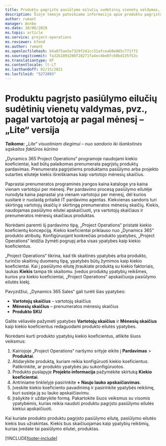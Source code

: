 ```yaml
---
title: Produktu pagrįsto pasiūlymo eilučių sudėtinių vienetų valdymas, pvz., pagal vartotoją ar pagal mėnesį – „Lite“ versija
description: Šioje temoje pateikiama informacija apie produktu pagrįstų pasiūlymo eilučių sudėtinių vienetų valdymą.
author: rumant
manager: Annbe
ms.date: 10/06/2020
ms.topic: article
ms.service: project-operations
ms.reviewer: kfend
ms.author: rumant
ms.openlocfilehash: b4a075ae5a7329f241cc31afceab0e085c771f72
ms.sourcegitcommit: fa32b1893286f20271fa4ec4be8fc68bd135f53c
ms.translationtype: HT
ms.contentlocale: lt-LT
ms.lasthandoff: 02/15/2021
ms.locfileid: "5272893"
---
```

# <a name="managing-complex-units-such-as-per-user-per-month-for-product-based-quote-lines---lite"></a>Produktu pagrįsto pasiūlymo eilučių sudėtinių vienetų valdymas, pvz., pagal vartotoją ar pagal mėnesį – „Lite“ versija

_**Taikoma:** „Lite“ visuotiniam diegimui – nuo sandorio iki išankstinės sąskaitos faktūros kūrimo_

„Dynamics 365 Project Operations“ programoje naudojami kiekio koeficientai, kad būtų palaikomas prenumerata pagrįstų produktų pardavimas. Prenumerata pagrįstiems produktams pasiūlymo arba projekto sutarties eilutėje kiekis išreiškiamas kaip vartotojo mėnesių skaičius.

Paprastai prenumeratos programinės įrangos kaina kataloge yra kaina vienam vartotojui per mėnesį. Per pardavimo procesą pasiūlymo eilutėje nurodyta kaina paprastai yra vienam vartotojui per mėnesį, dėl kurios susitarė ir nuolaidą pritaikė IT pardavimo agentas. Kiekvienas sandoris turi skirtingą vartotojų skaičių ir skirtingą prenumeratos mėnesių skaičių. Kiekis, naudojamas pasiūlymo eilutei apskaičiuoti, yra vartotojų skaičiaus ir prenumeratos mėnesių skaičiaus produktas.

Norėdami paremti šį pardavimo tipą, „Project Operations“ pristatė kiekio koeficientų koncepciją. Kiekio koeficientai priklauso nuo „Dynamics 365“ produkto atributų. Konfigūruojant konkrečias produkto ypatybes, „Project Operations“ leidžia žymėti pogrupį arba visas ypatybes kaip kiekio koeficientus.

„Project Operations“ tikrina, kad tik skaitinės ypatybės arba produkto, turinčio skaitinių duomenų tipą, ypatybės būtų žymimos kaip kiekio koeficientai. Kai į pasiūlymo eilutę įtraukiate produktą su kiekio faktoriais, laukas **Kiekis** tampa tik skaitomu. Įvedus produktų ypatybių reikšmes, kurios yra kiekio koeficientai, „Project Operations“ apskaičiuoja pasiūlymo eilutės kiekį.

Pavyzdžiui, „Dynamics 365 Sales“ gali turėti šias ypatybes:

- **Vartotojų skaičius** – vartotojų skaičius
- **Mėnesių skaičius** – prenumeratos mėnesių skaičius
- **Produkto SKU**

Galite vėliavėle pažymėti ypatybes **Vartotojų skaičius** ir **Mėnesių skaičius** kaip kiekio koeficientus redaguodami produkto eilutės ypatybes.

Norėdami kurti produkto ypatybių kiekio koeficientus, atlikite šiuos veiksmus:

1. Kairiojoje „Project Operations“ naršymo srityje eikite į **Pardavimas** > **Produktai**.
2. Atidarykite produktą, kuriam reikia konfigūruoti kiekio koeficientus. Patikrinkite, ar produkto ypatybės jau sukonfigūruotos.
3. Produkto puslapyje **Projekto informacija** pažymėkite skirtuką **Kiekio koeficientai**.
4. Antriniame tinklelyje pasirinkite **+ Naujo lauko apskaičiavimas**.
5. Įveskite kiekio koeficiento pavadinimą ir pasirinkite ypatybės reikšmę, kuri susieja ją su lauko apskaičiavimu.
6. Įrašykite ir uždarykite formą. Pakartokite šiuos veiksmus su visomis ypatybėmis, kurias reikia naudoti produktu pagrįsto pasiūlymo eilutės kiekiui apskaičiuoti.

Kai kuriate produkto produktu pagrįsto pasiūlymo eilutę, pasiūlymo eilutės kiekis bus užrakintas. Kiekis bus skaičiuojamas kaip ypatybių reikšmių, kurias įvedate tai pasiūlymo eilutei, produktas.


[!INCLUDE[footer-include](../../includes/footer-banner.md)]